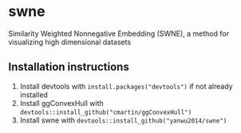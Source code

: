 # swne
Similarity Weighted Nonnegative Embedding (SWNE), a method for visualizing high dimensional datasets

## Installation instructions

1. Install devtools with `install.packages("devtools")` if not already installed
2. Install ggConvexHull with `devtools::install_github("cmartin/ggConvexHull")`
3. Install swne with `devtools::install_github("yanwu2014/swne")`
